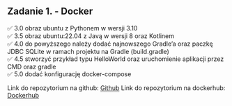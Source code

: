 ## Zadanie 1. - Docker
✅ 3.0 obraz ubuntu z Pythonem w wersji 3.10  
✅ 3.5 obraz ubuntu:22.04 z Javą w wersji 8 oraz Kotlinem  
✅ 4.0 do powyższego należy dodać najnowszego Gradle’a oraz paczkę JDBC SQLite w ramach projektu na Gradle (build.gradle)  
✅ 4.5 stworzyć przykład typu HelloWorld oraz uruchomienie aplikacji przez CMD oraz gradle  
✅ 5.0 dodać konfigurację docker-compose

Link do repozytorium na github: [Github](https://github.com/bertck/E-Biznes/tree/main/Zadanie1)
Link do repozytorium na dockerhub: [Dockerhub](https://hub.docker.com/repositories/bart0lomeo)